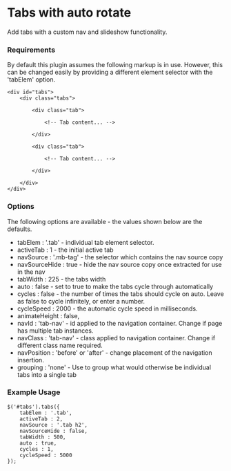 
# Tabs with auto rotate

Add tabs with a custom nav and slideshow functionality.

### Requirements

By default this plugin assumes the following markup is in use. However, this can be changed easily by providing a different element selector with the 'tabElem' option.

    <div id="tabs">
        <div class="tabs">

            <div class="tab">

                <!-- Tab content... -->
                
            </div>

            <div class="tab">

                <!-- Tab content... -->

            </div>

        </div>
    </div>

### Options

The following options are available - the values shown below are the defaults.

- tabElem : '.tab' - individual tab element selector.
-  activeTab : 1 - the initial active tab
- navSource : '.mb-tag' - the selector which contains the nav source copy
- navSourceHide : true - hide the nav source copy once extracted for use in the nav
- tabWidth : 225 - the tabs width
- auto : false - set to true to make the tabs cycle through automatically
- cycles : false - the number of times the tabs should cycle on auto. Leave as false to cycle infinitely, or enter a number.
- cycleSpeed : 2000 - the automatic cycle speed in milliseconds.
- animateHeight : false,
- navId : 'tab-nav' - id applied to the navigation container. Change if page has multiple tab instances.
- navClass : 'tab-nav' - class applied to navigation container. Change if different class name required.
- navPosition : 'before' or 'after' - change placement of the navigation insertion.
- grouping : 'none' - Use to group what would otherwise be individual tabs into a single tab


### Example Usage

    $('#tabs').tabs({
        tabElem : '.tab',
        activeTab : 2,
        navSource : '.tab h2',
        navSourceHide : false,
        tabWidth : 500,
        auto : true,
        cycles : 1,
        cycleSpeed : 5000
    });